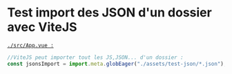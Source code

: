 # Test import des JSON d'un dossier avec ViteJS

[`./src/App.vue :`](./src/App.vue#L2)
```js
//ViteJS peut importer tout les JS,JSON... d'un dossier :
const jsonsImport = import.meta.globEager("./assets/test-json/*.json");
```